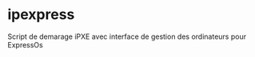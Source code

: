 ipexpress
=========

Script de demarage iPXE avec interface de gestion des ordinateurs pour ExpressOs
